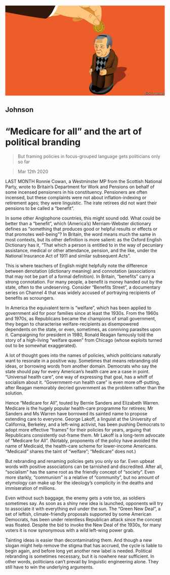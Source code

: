 ![](./images/20200314_BKD001_1.jpg)

## Johnson

# “Medicare for all” and the art of political branding

> But framing policies in focus-grouped language gets politicians only so far

> Mar 12th 2020

LAST MONTH Ronnie Cowan, a Westminster MP from the Scottish National Party, wrote to Britain’s Department for Work and Pensions on behalf of some incensed pensioners in his constituency. Pensioners are often incensed, but these complaints were not about inflation-indexing or retirement ages; they were linguistic. The irate retirees did not want their pensions to be called a “benefit”.

In some other Anglophone countries, this might sound odd. What could be better than a “benefit”, which (America’s) Merriam-Webster dictionary defines as “something that produces good or helpful results or effects or that promotes well-being”? In Britain, the word means much the same in most contexts, but its other definition is more salient: as the Oxford English Dictionary has it, “That which a person is entitled to in the way of pecuniary assistance, medical or other attendance, pension, and the like, under the National Insurance Act of 1911 and similar subsequent Acts”.

This is where teachers of English might helpfully note the difference between denotation (dictionary meaning) and connotation (associations that may not be part of a formal definition). In Britain, “benefits” carry a strong connotation. For many people, a benefit is money handed out by the state, often to the undeserving. Consider “Benefits Street”, a documentary series on Channel 4 that was widely accused of portraying recipients of benefits as scroungers.

In America the equivalent term is “welfare”, which has been applied to government aid for poor families since at least the 1930s. From the 1960s and 1970s, as Republicans became the champions of small government, they began to characterise welfare-recipients as disempowered dependents on the state, or even, sometimes, as conniving parasites upon it. Campaigning for president in 1980, Ronald Reagan famously told the story of a high-living “welfare queen” from Chicago (whose exploits turned out to be somewhat exaggerated).

A lot of thought goes into the names of policies, which politicians naturally want to resonate in a positive way. Sometimes that means rebranding old ideas, or borrowing words from another domain. Democrats who say the state should pay for every American’s health care are a case in point. “Universal health care”, one way of expressing that goal, has a whiff of socialism about it. “Government-run health care” is even more off-putting, after Reagan memorably decried government as the problem rather than the solution.

Hence “Medicare for All”, touted by Bernie Sanders and Elizabeth Warren. Medicare is the hugely popular health-care programme for retirees; Mr Sanders and Ms Warren have borrowed its sainted name to propose extending care to everyone. George Lakoff, a linguist at the University of California, Berkeley, and a left-wing activist, has been pushing Democrats to adopt more effective “frames” for their policies for years, arguing that Republicans consistently out-frame them. Mr Lakoff is a long-term advocate of “Medicare for All”. (Notably, proponents of the policy have avoided the name of Medicaid, the health-care scheme for lower-income Americans. “Medicaid” shares the taint of “welfare”; “Medicare” does not.)

But rebranding and renaming policies gets you only so far. Even upbeat words with positive associations can be tarnished and discredited. After all, “socialism” has the same root as the friendly concept of “society”. Even more starkly, “communism” is a relative of “community”, but no amount of etymology can make up for the ideology’s complicity in the deaths and immiseration of millions.

Even without such baggage, the enemy gets a vote too, as soldiers sometimes say. As soon as a shiny new idea is launched, opponents will try to associate it with everything evil under the sun. The “Green New Deal”, a set of leftish, climate-friendly proposals supported by some American Democrats, has been under relentless Republican attack since the concept was floated. Despite the bid to invoke the New Deal of the 1930s, for many voters it is now synonymous with a wild left-wing power grab.

Tainting ideas is easier than decontaminating them. And though a new slogan might help remove the stigma that has accrued, the cycle is liable to begin again, and before long yet another new label is needed. Political rebranding is sometimes necessary, but it is nowhere near sufficient. In other words, politicians can’t prevail by linguistic engineering alone. They still have to win the underlying arguments.